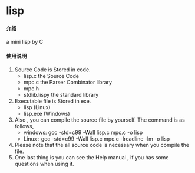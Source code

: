 # lisp

#### 介绍
a mini lisp by C

#### 使用说明
1.  Source Code is Stored in code.
    - lisp.c        the Source Code
    - mpc.c         the Parser Combinator library
    - mpc.h
    - stdlib.lispy  the standard library
2.  Executable file is Stored in exe.
    - lisp (Linux)
    - lisp.exe  (Windows)
3.  Also , you can compile the source file by yourself.
    The command is as follows,
    - windows: gcc -std=c99 -Wall lisp.c mpc.c -o lisp
    - Linux  : gcc -std=c99 -Wall lisp.c mpc.c -lreadline -lm -o lisp
4.  Please note that the all source code is necessary when you compile the file.
5.  One last thing is you can see the Help manual , if you has some questions when using it.



